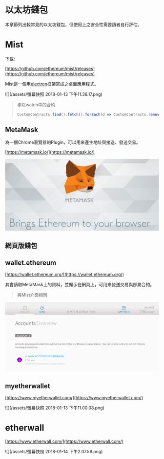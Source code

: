# 以太坊錢包

本章節列出較常見的以太坊錢包，但使用上之安全性需要讀者自行評估。

# Mist

下載:

[https://github.com/ethereum/mist/releases](https://github.com/ethereum/mist/releases)

Mist是一個用[electron](https://github.com/atom/electron)框架寫成之桌面應用程式。

![](/assets/螢幕快照 2018-01-13 下午11.36.17.png)

> 移除watch中的合約
>
> ```js
> CustomContracts.find().fetch().forEach(d => CustomContracts.remove(d))
> ```

## MetaMask

為一個Chrome瀏覽器的Plugin，可以用來產生地址與接送、發送交易。

[https://metamask.io/](https://metamask.io/)

![](/assets/09.png)

## 網頁版錢包

## wallet.ethereum

[https://wallet.ethereum.org/](https://wallet.ethereum.org/)

其會讀取MetaMask上的資料，並顯示在網頁上，可用來發送交易與部屬合約。

> 與Mist介面相同

![](/assets/9091.png)

## myetherwallet

[https://www.myetherwallet.com/](https://www.myetherwallet.com/)

![](/assets/螢幕快照 2018-01-13 下午11.00.08.png)

# etherwall

[https://www.etherwall.com/](https://www.etherwall.com/)

![](/assets/螢幕快照 2018-01-14 下午2.07.59.png)

